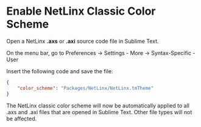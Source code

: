 Enable NetLinx Classic Color Scheme
===================================
Open a NetLinx **.axs** or **.axi** source code file in Sublime Text.

On the menu bar, go to Preferences -> Settings - More -> Syntax-Specific - User

Insert the following code and save the file:

``` json
{
    "color_scheme": "Packages/NetLinx/NetLinx.tmTheme"
}
```

The NetLinx classic color scheme will now be automatically applied to all .axs
and .axi files that are opened in Sublime Text. Other file types will not be
affected.
